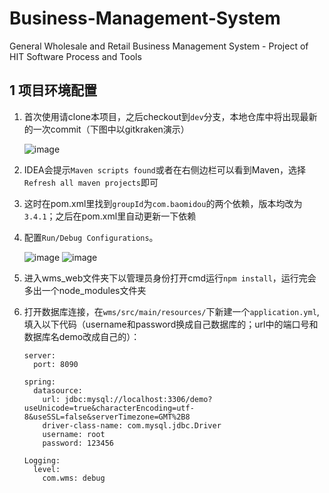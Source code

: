 # Business-Management-System

General Wholesale and Retail Business Management System - Project of HIT Software Process and Tools

## 1 项目环境配置

1. 首次使用请clone本项目，之后checkout到`dev`分支，本地仓库中将出现最新的一次commit（下图中以gitkraken演示）

   ![image](https://user-images.githubusercontent.com/78716774/201571278-4239636a-c443-4e8c-ba72-601f3cc64807.png)

2. IDEA会提示`Maven scripts found`或者在右侧边栏可以看到Maven，选择`Refresh all maven projects`即可

3. 这时在pom.xml里找到`groupId`为`com.baomidou`的两个依赖，版本均改为`3.4.1`；之后在pom.xml里自动更新一下依赖

4. 配置`Run/Debug Configurations`。

   ![image](https://user-images.githubusercontent.com/78716774/201572357-73c7b3f5-57c0-4979-b7dc-d7dfa94279f9.png)
   ![image](https://user-images.githubusercontent.com/78716774/201572369-5085c95e-f8c6-484b-8950-6068e08ad84e.png)

5. 进入wms_web文件夹下以管理员身份打开cmd运行`npm install`，运行完会多出一个node_modules文件夹

6. 打开数据库连接，在`wms/src/main/resources/`下新建一个`application.yml`,填入以下代码（username和password换成自己数据库的；url中的端口号和数据库名demo改成自己的）：
   ```
   server:
     port: 8090
   
   spring:
     datasource:
       url: jdbc:mysql://localhost:3306/demo?useUnicode=true&characterEncoding=utf-8&useSSL=false&serverTimezone=GMT%2B8
       driver-class-name: com.mysql.jdbc.Driver
       username: root
       password: 123456
   
   Logging:
     level:
       com.wms: debug
   ```
